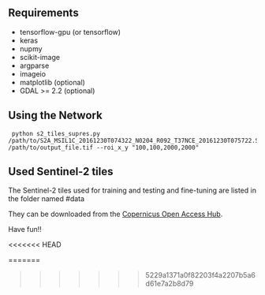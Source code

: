 

## Requirements

- tensorflow-gpu (or tensorflow)
- keras
- nupmy
- scikit-image
- argparse
- imageio
- matplotlib (optional)
- GDAL >= 2.2 (optional)


## Using the Network

```
 python s2_tiles_supres.py /path/to/S2A_MSIL1C_20161230T074322_N0204_R092_T37NCE_20161230T075722.SAFE/MTD_MSIL1C.xml /path/to/output_file.tif --roi_x_y "100,100,2000,2000"
```


## Used Sentinel-2 tiles

The Sentinel-2 tiles used for training and testing and fine-tuning are listed in the folder named #data 


They can be downloaded from the [Copernicus Open Access Hub](https://scihub.copernicus.eu/dhus/).

Have fun!!

<<<<<<< HEAD


=======
>>>>>>> 5229a1371a0f82203f4a2207b5a6d61e7a2b8d79
